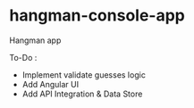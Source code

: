 # hangman-console-app
Hangman app

To-Do : 
- Implement validate guesses logic
- Add Angular UI
- Add API Integration & Data Store

